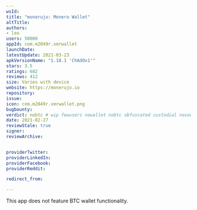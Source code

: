 ```yaml
---
wsId: 
title: "monerujo: Monero Wallet"
altTitle: 
authors:
- leo
users: 50000
appId: com.m2049r.xmrwallet
launchDate: 
latestUpdate: 2021-03-23
apkVersionName: "1.18.1 'ChAdOx1'"
stars: 3.5
ratings: 682
reviews: 412
size: Varies with device
website: https://monerujo.io
repository: 
issue: 
icon: com.m2049r.xmrwallet.png
bugbounty: 
verdict: nobtc # wip fewusers nowallet nobtc obfuscated custodial nosource nonverifiable reproducible bounty defunct
date: 2021-02-27
reviewStale: true
signer: 
reviewArchive:


providerTwitter: 
providerLinkedIn: 
providerFacebook: 
providerReddit: 

redirect_from:

---
```



This app does not feature BTC wallet functionality.
